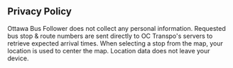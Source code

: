 Privacy Policy
--------------

Ottawa Bus Follower does not collect any personal information. Requested bus stop & route numbers are sent directly to OC Transpo's servers to retrieve expected arrival times. When selecting a stop from the map, your location is used to center the map. Location data does not leave your device.
